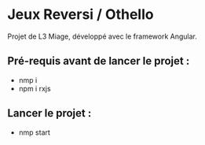 # Jeux Reversi / Othello
Projet de L3 Miage, développé avec le framework Angular.

## Pré-requis avant de lancer le projet :
 - nmp i
 - npm i rxjs

## Lancer le projet :
 - nmp start
